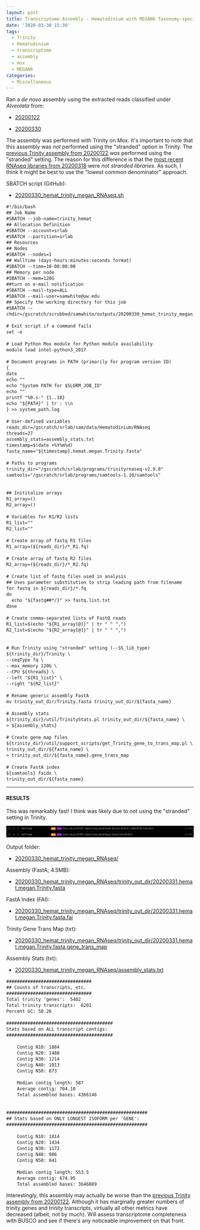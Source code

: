 ```yaml
---
layout: post
title: Transcriptome Assembly - Hematodinium with MEGAN6 Taxonomy-specific Reads with Trinity on Mox
date: '2020-03-30 15:30'
tags:
  - Trinity
  - Hematodinium
  - transcriptome
  - assembly
  - mox
  - MEGAN6
categories:
  - Miscellaneous
---
```

Ran a _de novo_ assembly using the extracted reads classified under _Alveolata_ from:

- [20200122](https://robertslab.github.io/sams-notebook/2020/01/22/Data-Wrangling-Arthropoda-and-Alveolata-Taxonomic-RNAseq-FastQ-Extractions.html)

- [20200330](https://robertslab.github.io/sams-notebook/2020/03/30/RNAseq-Reads-Extractions-C.bairdi-Taxonomic-Reads-Extractions-with-MEGAN6-on-swoose.html)

The assembly was performed with Trinity on Mox. It's important to note that this assembly was _not_ performed using the "stranded" option in Trinity. The [previous Trinity assembly from 20200122](https://robertslab.github.io/sams-notebook/2020/01/22/Transcriptome-Assembly-Hematodinium-with-MEGAN6-Taxonomy-specific-Reads-with-Trinity-on-Mox.html) _was_ performed using the "stranded" setting. The reason for this difference is that the [most recent RNAseq libraries from 20200318](https://robertslab.github.io/sams-notebook/2020/03/18/Data-Received-C.bairdi-RNAseq-Data-from-Genewiz.html) were _not stranded libraries_. As such, I think it might be best to use the "lowest common denominator" approach.

SBATCH script (GitHub):

- [20200330_hemat_trinity_megan_RNAseq.sh](https://github.com/RobertsLab/sams-notebook/blob/master/sbatch_scripts/20200330_hemat_trinity_megan_RNAseq.sh)


```shell
#!/bin/bash
## Job Name
#SBATCH --job-name=trinity_hemat
## Allocation Definition
#SBATCH --account=srlab
#SBATCH --partition=srlab
## Resources
## Nodes
#SBATCH --nodes=1
## Walltime (days-hours:minutes:seconds format)
#SBATCH --time=10-00:00:00
## Memory per node
#SBATCH --mem=120G
##turn on e-mail notification
#SBATCH --mail-type=ALL
#SBATCH --mail-user=samwhite@uw.edu
## Specify the working directory for this job
#SBATCH --chdir=/gscratch/scrubbed/samwhite/outputs/20200330_hemat_trinity_megan_RNAseq

# Exit script if a command fails
set -e

# Load Python Mox module for Python module availability
module load intel-python3_2017

# Document programs in PATH (primarily for program version ID)
{
date
echo ""
echo "System PATH for $SLURM_JOB_ID"
echo ""
printf "%0.s-" {1..10}
echo "${PATH}" | tr : \\n
} >> system_path.log

# User-defined variables
reads_dir=/gscratch/srlab/sam/data/Hematodinium/RNAseq
threads=27
assembly_stats=assembly_stats.txt
timestamp=$(date +%Y%m%d)
fasta_name="${timestamp}.hemat.megan.Trinity.fasta"

# Paths to programs
trinity_dir="/gscratch/srlab/programs/trinityrnaseq-v2.9.0"
samtools="/gscratch/srlab/programs/samtools-1.10/samtools"


## Inititalize arrays
R1_array=()
R2_array=()

# Variables for R1/R2 lists
R1_list=""
R2_list=""

# Create array of fastq R1 files
R1_array=(${reads_dir}/*_R1.fq)

# Create array of fastq R2 files
R2_array=(${reads_dir}/*_R2.fq)

# Create list of fastq files used in analysis
## Uses parameter substitution to strip leading path from filename
for fastq in ${reads_dir}/*.fq
do
  echo "${fastq##*/}" >> fastq.list.txt
done

# Create comma-separated lists of FastQ reads
R1_list=$(echo "${R1_array[@]}" | tr " " ",")
R2_list=$(echo "${R2_array[@]}" | tr " " ",")


# Run Trinity using "stranded" setting (--SS_lib_type)
${trinity_dir}/Trinity \
--seqType fq \
--max_memory 120G \
--CPU ${threads} \
--left "${R1_list}" \
--right "${R2_list}"

# Rename generic assembly FastA
mv trinity_out_dir/Trinity.fasta trinity_out_dir/${fasta_name}

# Assembly stats
${trinity_dir}/util/TrinityStats.pl trinity_out_dir/${fasta_name} \
> ${assembly_stats}

# Create gene map files
${trinity_dir}/util/support_scripts/get_Trinity_gene_to_trans_map.pl \
trinity_out_dir/${fasta_name} \
> trinity_out_dir/${fasta_name}.gene_trans_map

# Create FastA index
${samtools} faidx \
trinity_out_dir/${fasta_name}
```

---

#### RESULTS

This was remarkably fast! I think was likely due to not using the "stranded" setting in Trinity.

![](https://github.com/RobertsLab/sams-notebook/blob/master/images/screencaps/20200330_hemat_trinity_megan_RNAseq_runtime.png?raw=true)

Output folder:

- [20200330_hemat_trinity_megan_RNAseq/](https://gannet.fish.washington.edu/Atumefaciens/20200330_hemat_trinity_megan_RNAseq/)


Assembly (FastA; 4.5MB):

- [20200330_hemat_trinity_megan_RNAseq/trinity_out_dir/20200331.hemat.megan.Trinity.fasta](https://gannet.fish.washington.edu/Atumefaciens/20200330_hemat_trinity_megan_RNAseq/trinity_out_dir/20200331.hemat.megan.Trinity.fasta)

FastA Index (FAI):

- [20200330_hemat_trinity_megan_RNAseq/trinity_out_dir/20200331.hemat.megan.Trinity.fasta.fai](https://gannet.fish.washington.edu/Atumefaciens/20200330_hemat_trinity_megan_RNAseq/trinity_out_dir/20200331.hemat.megan.Trinity.fasta.fai)

Trinity Gene Trans Map (txt):

- [20200330_hemat_trinity_megan_RNAseq/trinity_out_dir/20200331.hemat.megan.Trinity.fasta.gene_trans_map](https://gannet.fish.washington.edu/Atumefaciens/20200330_hemat_trinity_megan_RNAseq/trinity_out_dir/20200331.hemat.megan.Trinity.fasta.gene_trans_map)

Assembly Stats (txt):

- [20200330_hemat_trinity_megan_RNAseq/assembly_stats.txt](https://gannet.fish.washington.edu/Atumefaciens/20200330_hemat_trinity_megan_RNAseq/assembly_stats.txt)

```
################################
## Counts of transcripts, etc.
################################
Total trinity 'genes':	5402
Total trinity transcripts:	6201
Percent GC: 50.26

########################################
Stats based on ALL transcript contigs:
########################################

	Contig N10: 1884
	Contig N20: 1488
	Contig N30: 1214
	Contig N40: 1013
	Contig N50: 873

	Median contig length: 587
	Average contig: 704.10
	Total assembled bases: 4366146


#####################################################
## Stats based on ONLY LONGEST ISOFORM per 'GENE':
#####################################################

	Contig N10: 1814
	Contig N20: 1434
	Contig N30: 1172
	Contig N40: 986
	Contig N50: 841

	Median contig length: 553.5
	Average contig: 674.95
	Total assembled bases: 3646089
```

Interestingly, this assembly may actually be worse than the [previous Trinity assembly from 20200122](https://robertslab.github.io/sams-notebook/2020/01/22/Transcriptome-Assembly-Hematodinium-with-MEGAN6-Taxonomy-specific-Reads-with-Trinity-on-Mox.html). Although it has marginally greater numbers of trinity genes and trinity transcripts, virtually all other metrics have decreased (albeit, not by much). Will assess transcriptome completeness with BUSCO and see if there's any noticeable improvement on that front.
